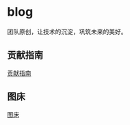 # blog
团队原创，让技术的沉淀，巩筑未来的美好。

## 贡献指南

[贡献指南](https://github.com/retech-fe/blog/blob/develop/Contribution.md)

## 图床

[图床](https://github.com/retech-fe/blog/blob/develop/ImageUpload.md)

